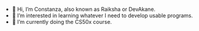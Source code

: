 - 👋 Hi, I’m Constanza, also known as Raiksha or DevAkane. 
- 👀 I’m interested in learning whatever I need to develop usable programs.
- 🌱 I’m currently doing the CS50x course.
